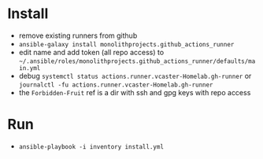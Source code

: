 # Install

* remove existing runners from github
* `ansible-galaxy install monolithprojects.github_actions_runner`
* edit name and add token (all repo access) to `~/.ansible/roles/monolithprojects.github_actions_runner/defaults/main.yml `
* debug `systemctl status actions.runner.vcaster-Homelab.gh-runner` or `journalctl -fu actions.runner.vcaster-Homelab.gh-runner`
* the  `Forbidden-Fruit` ref is a dir with ssh and gpg keys with repo access

# Run 

* `ansible-playbook -i inventory install.yml`